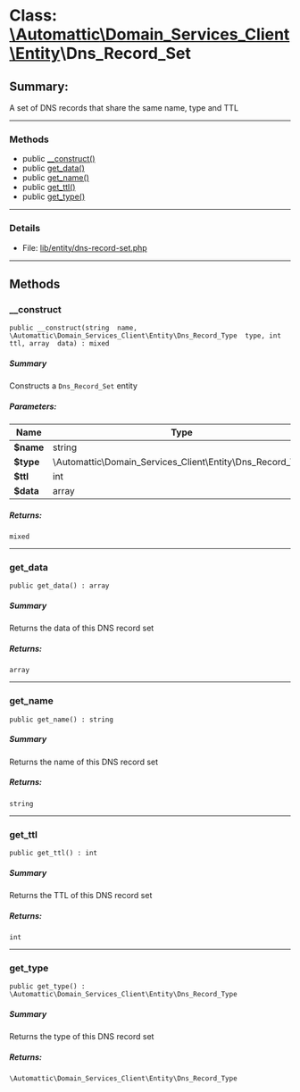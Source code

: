 # Class: [\Automattic](../namespaces/automattic.md)[\Domain_Services_Client](../namespaces/automattic-domain-services-client.md)[\Entity](../namespaces/automattic-domain-services-client-entity.md)\Dns_Record_Set

## Summary:

A set of DNS records that share the same name, type and TTL


---

### Methods

* public [__construct()](#method___construct)
* public [get_data()](#method_get_data)
* public [get_name()](#method_get_name)
* public [get_ttl()](#method_get_ttl)
* public [get_type()](#method_get_type)

---

### Details

* File: [lib/entity/dns-record-set.php](../../lib/entity/dns-record-set.php)

---

## Methods

<a id="method___construct"></a>
### __construct

```
public __construct(string  name, \Automattic\Domain_Services_Client\Entity\Dns_Record_Type  type, int  ttl, array  data) : mixed
```

##### Summary

Constructs a `Dns_Record_Set` entity

##### Parameters:

| Name | Type | Default |
|------|------|---------|
| **$name** | string |  |
| **$type** | \Automattic\Domain_Services_Client\Entity\Dns_Record_Type |  |
| **$ttl** | int |  |
| **$data** | array |  |

##### Returns:

```
mixed
```

---

<a id="method_get_data"></a>
### get_data

```
public get_data() : array
```

##### Summary

Returns the data of this DNS record set

##### Returns:

```
array
```

---

<a id="method_get_name"></a>
### get_name

```
public get_name() : string
```

##### Summary

Returns the name of this DNS record set

##### Returns:

```
string
```

---

<a id="method_get_ttl"></a>
### get_ttl

```
public get_ttl() : int
```

##### Summary

Returns the TTL of this DNS record set

##### Returns:

```
int
```

---

<a id="method_get_type"></a>
### get_type

```
public get_type() : \Automattic\Domain_Services_Client\Entity\Dns_Record_Type
```

##### Summary

Returns the type of this DNS record set

##### Returns:

```
\Automattic\Domain_Services_Client\Entity\Dns_Record_Type
```
